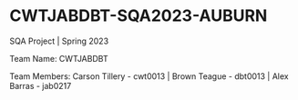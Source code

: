 # CWTJABDBT-SQA2023-AUBURN
SQA Project | Spring 2023

Team Name: CWTJABDBT

Team Members: Carson Tillery - cwt0013 |
              Brown Teague - dbt0013 |
              Alex Barras - jab0217
